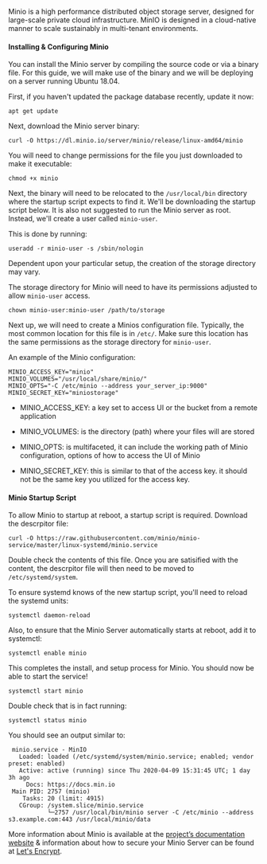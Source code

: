 <!-- <meta>
{
    "title":"Object Storage with Minio",
    "description":"Deploy, Setup, & Configure Minio Object Storage Server",
    "tag":["S3", "Object Storage", "Minio"],
    "seo-title":"Object Storage with Minio - Packet Technical Guides",
    "seo-description":"Deploy, Setup, & Configure Minio Object Storage Server",
    "og-title":"Object Storage with Minio",
    "og-description":"Deploy, Setup, & Configure Minio Object Storage Server"
}
</meta> -->

Minio is a high performance distributed object storage server, designed for large-scale private cloud infrastructure. MinIO is designed in a cloud-native manner to scale sustainably in multi-tenant environments.


#### Installing & Configuring Minio

You can install the Minio server by compiling the source code or via a binary file. For this guide, we will make use of the binary and we will be deploying on a server running Ubuntu 18.04.

First, if you haven't updated the package database recently, update it now:

```
apt get update
```

Next, download the Minio server binary:

```
curl -O https://dl.minio.io/server/minio/release/linux-amd64/minio
```

You will need to change permissions for the file you just downloaded to make it executable:

```
chmod +x minio
```

Next, the binary will need to be relocated to the `/usr/local/bin` directory where the startup script expects to find it. We'll be downloading the startup script below. It is also not suggested to run the Minio server as root. Instead, we'll create a user called `minio-user`.

This is done by running:

```
useradd -r minio-user -s /sbin/nologin
```

Dependent upon your particular setup, the creation of the storage directory may vary.

The storage directory for  Minio will need to have its permissions adjusted to allow `minio-user` access.

```
chown minio-user:minio-user /path/to/storage
```

Next up, we will need to create a Minios configuration file. Typically, the most common location for this file is in `/etc/`. Make sure this location has the same permissions as the storage directory for `minio-user`.

An example of the Minio configuration:

```
MINIO_ACCESS_KEY="minio"
MINIO_VOLUMES="/usr/local/share/minio/"
MINIO_OPTS="-C /etc/minio --address your_server_ip:9000"
MINIO_SECRET_KEY="miniostorage"
```
* MINIO_ACCESS_KEY: a key set to access UI or the bucket from a remote application

* MINIO_VOLUMES: is the directory (path) where your files will are stored

* MINIO_OPTS: is multifaceted, it can include the working path of Minio configuration, options of how to access the UI of Minio

* MINIO_SECRET_KEY: this is similar to that of the access key. it should not be the same key you utilized for the access key.


#### Minio Startup Script

To allow Minio to startup at reboot, a startup script is required. Download the descrpitor file:

```
curl -O https://raw.githubusercontent.com/minio/minio-service/master/linux-systemd/minio.service
````

Double check the contents of this file. Once you are satisified with the content, the descrpitor file will then need to be moved to `/etc/systemd/system`.

To ensure systemd knows of the new startup script, you'll need to reload the systemd units:

```
systemctl daemon-reload
```

Also, to ensure that the Minio Server automatically starts at reboot, add it to systemctl:

```
systemctl enable minio
```

This completes the install, and setup process for Minio. You should now be able to start the service!

```
systemctl start minio
```

Double check that is in fact running:

```
systemctl status minio
```

You should see an output similar to:

```
 minio.service - MinIO
   Loaded: loaded (/etc/systemd/system/minio.service; enabled; vendor preset: enabled)
   Active: active (running) since Thu 2020-04-09 15:31:45 UTC; 1 day 3h ago
     Docs: https://docs.min.io
 Main PID: 2757 (minio)
    Tasks: 20 (limit: 4915)
   CGroup: /system.slice/minio.service
           └─2757 /usr/local/bin/minio server -C /etc/minio --address s3.example.com:443 /usr/local/minio/data
```



More information about Minio is available at the [project’s documentation website](https://docs.minio.io/) & information about how to secure your Minio Server can be found at [Let's Encrypt](https://docs.min.io/docs/generate-let-s-encypt-certificate-using-concert-for-minio.html).
